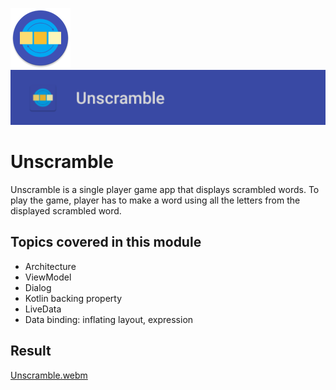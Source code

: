 ![ic_launcher_unscramble](src/main/res/mipmap-xhdpi/ic_launcher_unscramble_round.png?raw=true) ![ic_launcher_unscramble](images/Screenshot_20220716_120031.png?raw=true)

# Unscramble

Unscramble is a single player game app that displays scrambled words. To play the game, player has
to make a word using all the letters from the displayed scrambled word.

## Topics covered in this module

- Architecture
- ViewModel
- Dialog
- Kotlin backing property
- LiveData
- Data binding: inflating layout, expression

## Result

[Unscramble.webm](https://user-images.githubusercontent.com/29587914/179380101-e48fe07b-9275-4dd0-8fc0-e57ad845b9fb.webm)
